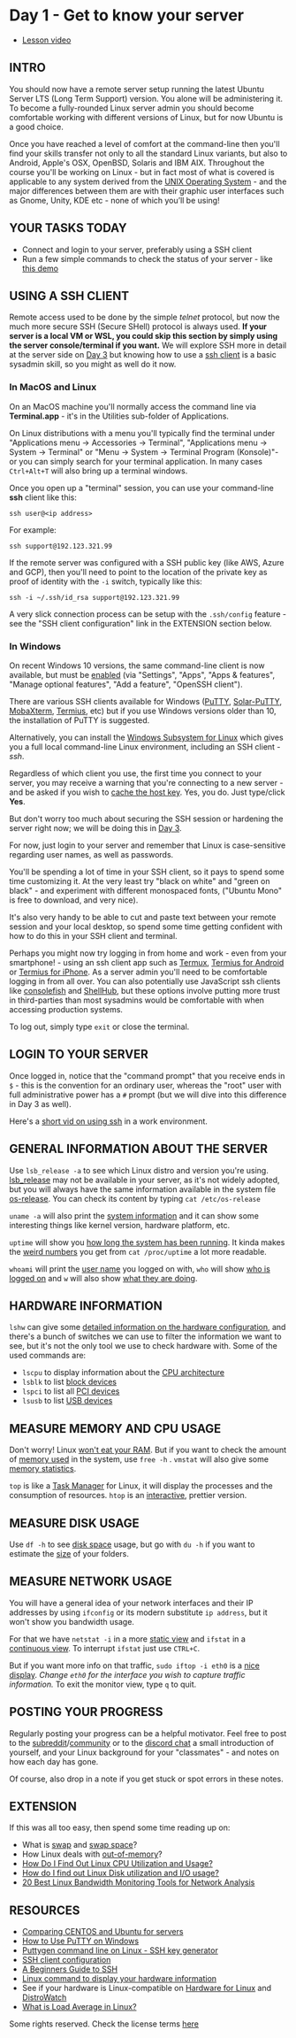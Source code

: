 # Day 1 - Get to know your server

* [Lesson video](https://youtu.be/xaDAB0vbIr4)

## INTRO

You should now have a remote server setup running the latest Ubuntu Server LTS (Long Term Support) version. You alone will be administering it. To become a fully-rounded Linux server admin you should become comfortable working with different versions of Linux, but for now Ubuntu is a good choice.

Once you have reached a level of comfort at the command-line then you'll find your skills transfer not only to all the standard Linux variants, but also to Android, Apple's OSX, OpenBSD, Solaris and IBM AIX. Throughout the course you'll be working on Linux - but in fact most of what is covered is applicable to any system derived from the [UNIX Operating System](https://youtu.be/tc4ROCJYbm0) - and the major differences between them are with their graphic user interfaces such as Gnome, Unity, KDE etc - none of which you’ll be using!

## YOUR TASKS TODAY

* Connect and login to your server, preferably using a SSH client
* Run a few simple commands to check the status of your server - like [this demo](https://asciinema.org/a/619479)

## USING A SSH CLIENT

Remote access used to be done by the simple *telnet* protocol, but now the much more secure SSH (Secure SHell) protocol is always used. **If your server is a local VM or WSL, you could skip this section by simply using the server console/terminal if you want.** We will explore SSH more in detail at the server side on [Day 3](https://linuxupskillchallenge.org/03/) but knowing how to use a [ssh client](https://www.ssh.com/academy/ssh/client) is a basic sysadmin skill, so you might as well do it now.

### In MacOS and Linux

On an MacOS machine you'll normally access the command line via **Terminal.app** - it's in the Utilities sub-folder of Applications.

On Linux distributions with a menu you'll typically find the terminal under "Applications menu -> Accessories -> Terminal", "Applications menu -> System -> Terminal" or "Menu -> System -> Terminal Program (Konsole)"- or you can simply search for your terminal application. In many cases `Ctrl+Alt+T` will also bring up a terminal windows.

Once you open up a "terminal" session, you can use your command-line **ssh** client like this:

`ssh user@<ip address>`

For example:

`ssh support@192.123.321.99`

If the remote server was configured with a SSH public key (like AWS, Azure and GCP), then you'll need to point to the location of the private key as proof of identity with the `-i` switch, typically like this:

`ssh -i ~/.ssh/id_rsa support@192.123.321.99`

A very slick connection process can be setup with the `.ssh/config` feature - see the "SSH client configuration" link in the EXTENSION section below.

### In Windows

On recent Windows 10 versions, the same command-line client is now available, but must be [enabled](https://learn.microsoft.com/en-us/windows/terminal/tutorials/ssh) (via "Settings", "Apps", "Apps & features", "Manage optional features", "Add a feature", "OpenSSH client").

There are various SSH clients available for Windows ([PuTTY](https://www.chiark.greenend.org.uk/~sgtatham/putty/latest.html), [Solar-PuTTY](https://solarwinds.sjv.io/c/1399142/1703707/17790), [MobaXterm](https://mobaxterm.mobatek.net/), [Termius](https://termius.com/free-ssh-client-for-windows), etc) but if you use Windows versions older than 10, the installation of PuTTY is suggested.

Alternatively, you can install the [Windows Subsystem for Linux](https://learn.microsoft.com/en-us/windows/wsl/install) which gives you a full local command-line Linux environment, including an SSH client - _ssh_.

Regardless of which client you use, the first time you connect to your server, you may receive a warning that you're connecting to a new server - and be asked if you wish to [cache the host key](https://www.ssh.com/blog/what-are-ssh-host-keys). Yes, you do. Just type/click **Yes**.

But don't worry too much about securing the SSH session or hardening the server right now; we will be doing this in [Day 3](https://linuxupskillchallenge.org/03/).

For now, just login to your server and remember that Linux is case-sensitive regarding user names, as well as passwords.

You'll be spending a lot of time in your SSH client, so it pays to spend some time customizing it. At the very least try "black on white" and "green on black" - and experiment with different monospaced fonts, ("Ubuntu Mono" is free to download, and very nice).

It's also very handy to be able to cut and paste text between your remote session and your local desktop, so spend some time getting confident with how to do this in your SSH client and terminal.

Perhaps you might now try logging in from home and work - even from your smartphone! - using an ssh client app such as [Termux](https://termux.dev/en/), [Termius for Android](https://termius.com/free-ssh-client-for-android) or [Termius for iPhone](https://termius.com/free-ssh-client-for-iphone). As a server admin you'll need to be comfortable logging in from all over. You can also potentially use JavaScript ssh clients like [consolefish](https://www.serfish.com/console/) and [ShellHub](https://www.shellhub.io/), but these options involve putting more trust in third-parties than most sysadmins would be comfortable with when accessing production systems.

To log out, simply type `exit` or close the terminal.

## LOGIN TO YOUR SERVER

Once logged in, notice that the "command prompt" that you receive ends in `$` - this is the convention for an ordinary user, whereas the "root" user with full administrative power has a `#` prompt (but we will dive into this difference in Day 3 as well).

Here's a [short vid on using ssh](https://www.youtube.com/watch?v=lMMOUSRPfJc) in a work environment.

## GENERAL INFORMATION ABOUT THE SERVER

Use `lsb_release -a` to see which Linux distro and version you're using. [lsb_release](https://refspecs.linuxfoundation.org/LSB_3.0.0/LSB-PDA/LSB-PDA/lsbrelease.html) may not be available in your server, as it's not widely adopted, but you will always have the same information available in the system file [os-release](https://www.man7.org/linux/man-pages/man5/os-release.5.html). You can check its content by typing `cat /etc/os-release`

`uname -a` will also print the [system information](https://www.man7.org/linux/man-pages/man1/uname.1.html) and it can show some interesting things like kernel version, hardware platform, etc.

`uptime` will show you [how long the system has been running](https://www.man7.org/linux/man-pages/man1/uptime.1.html). It kinda makes the [weird numbers](https://unix.stackexchange.com/questions/753868/proc-uptime-command-gives-weird-result) you get from `cat /proc/uptime` a lot more readable.

`whoami` will print the [user name](https://www.man7.org/linux/man-pages/man1/whoami.1.html) you logged on with, `who` will show [who is logged on](https://www.man7.org/linux/man-pages/man1/who.1.html) and `w` will also show [what they are doing](https://www.man7.org/linux/man-pages/man1/w.1.html).

## HARDWARE INFORMATION

`lshw` can give some [detailed information on the hardware configuration](https://manpages.ubuntu.com/manpages/trusty/en/man1/lshw.1.html), and there's a bunch of switches we can use to filter the information we want to see, but it's not the only tool we use to check hardware with. Some of the used commands are:

* `lscpu` to display information about the [CPU architecture](https://www.man7.org/linux/man-pages/man1/lscpu.1.html)
* `lsblk` to list [block devices](https://www.man7.org/linux/man-pages/man8/lsblk.8.html)
* `lspci` to list all [PCI devices](https://www.man7.org/linux/man-pages/man8/lspci.8.html)
* `lsusb` to list [USB devices](https://www.man7.org/linux/man-pages/man8/lsusb.8.html)

## MEASURE MEMORY AND CPU USAGE

Don't worry! Linux [won't eat your RAM](https://linuxatemyram.com/). But if you want to check the amount of [memory used](https://www.man7.org/linux/man-pages/man1/free.1.html) in the system, use `free -h` . `vmstat` will also give some [memory statistics](https://www.man7.org/linux/man-pages/man8/vmstat.8.html).

`top` is like a [Task Manager](https://www.man7.org/linux/man-pages/man1/top.1.html) for Linux, it will display the processes and the consumption of resources. `htop` is an [interactive](https://www.man7.org/linux/man-pages/man1/htop.1.html), prettier version.

## MEASURE DISK USAGE

Use `df -h` to see [disk space](https://www.man7.org/linux/man-pages/man1/df.1.html) usage, but go with `du -h` if you want to estimate the [size](https://www.man7.org/linux/man-pages/man1/du.1.html) of your folders.

## MEASURE NETWORK USAGE

You will have a general idea of your network interfaces and their IP addresses by using `ifconfig` or its modern substitute `ip address`, but it won't show you bandwidth usage.

For that we have `netstat -i` in a more [static view](https://www.man7.org/linux/man-pages/man8/netstat.8.html) and `ifstat` in a [continuous view](https://www.man7.org/linux/man-pages/man8/ifstat.8.html). To interrupt `ifstat` just use `CTRL+C`.

But if you want more info on that traffic, `sudo iftop -i eth0` is a [nice display](https://manpages.ubuntu.com/manpages/xenial/man8/iftop.8.html). *Change `eth0` for the interface you wish to capture traffic information.* To exit the monitor view, type `q` to quit.

## POSTING YOUR PROGRESS

Regularly posting your progress can be a helpful motivator. Feel free to post to the [subreddit](https://www.reddit.com/r/linuxupskillchallenge/)/[community](https://programming.dev/c/linuxupskillchallenge) or to the [discord chat](https://discord.gg/linux-upskill-challenge-682046666928685068) a small introduction of yourself, and your Linux background for your "classmates" - and notes on how each day has gone.

Of course, also drop in a note if you get stuck or spot errors in these notes.

## EXTENSION

If this was all too easy, then spend some time reading up on:

* What is [swap](https://help.ubuntu.com/community/SwapFaq) and [swap space](https://wiki.archlinux.org/title/swap)?
* How Linux deals with [out-of-memory](https://www.oracle.com/technical-resources/articles/it-infrastructure/dev-oom-killer.html)?
* [How Do I Find Out Linux CPU Utilization and Usage?](https://www.cyberciti.biz/tips/how-do-i-find-out-linux-cpu-utilization.html)
* [How do I find out Linux Disk utilization and I/O usage?](https://www.cyberciti.biz/tips/linux-disk-performance-monitoring-howto.html)
* [20 Best Linux Bandwidth Monitoring Tools for Network Analysis](https://www.tecmint.com/linux-network-bandwidth-monitoring-tools/)

## RESOURCES

* [Comparing CENTOS and Ubuntu for servers](http://serverfault.com/questions/53954/centos-vs-ubuntu)
* [How to Use PuTTY on Windows](https://www.ssh.com/academy/ssh/putty/windows)
* [Puttygen command line on Linux - SSH key generator](https://www.ssh.com/academy/ssh/putty/linux/puttygen)
* [SSH client configuration](https://linuxize.com/post/using-the-ssh-config-file/)
* [A Beginners Guide to SSH](https://www.youtube.com/watch?v=qWKK_PNHnnA)
* [Linux command to display your hardware information](https://opensource.com/article/19/9/linux-commands-hardware-information)
* See if your hardware is Linux-compatible on [Hardware for Linux](https://linux-hardware.org/) and [DistroWatch](https://distrowatch.com/dwres.php?resource=hardware)
* [What is Load Average in Linux?](https://www.digitalocean.com/community/tutorials/load-average-in-linux)

Some rights reserved. Check the license terms
[here](https://github.com/livialima/linuxupskillchallenge/blob/master/LICENSE)
